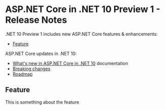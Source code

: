 # ASP.NET Core in .NET 10 Preview 1 - Release Notes

.NET 10 Preview 1 includes new ASP.NET Core features & enhancements:

- [Feature](#feature)

ASP.NET Core updates in .NET 10:

- [What's new in ASP.NET Core in .NET 10](https://learn.microsoft.com/aspnet/core/release-notes/aspnetcore-10.0) documentation
- [Breaking changes](https://docs.microsoft.com/dotnet/core/compatibility/10.0#aspnet-core)
- [Roadmap](https://aka.ms/aspnet/roadmap)


## Feature

This is something about the feature
